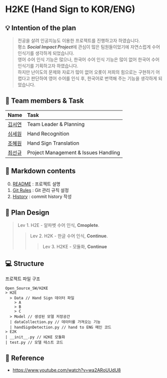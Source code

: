 # H2KE (Hand Sign to KOR/ENG)

## :bulb: Intention of the plan  
  
> 전공을 살려 인공지능도 이용한 프로젝트를 진행하고자 하였습니다.  
> 평소 ***Social Impact Project***에 관심이 많은 팀원들이었기에 자연스럽게 수어 인식기를 생각하게 되었습니다.  
> 영어 수어 인식 기능은 많으나, 한국어 수어 인식 기능은 많이 없어 한국어 수어 인식기를 기획하고자 하였습니다.  
> 하지만 난이도의 문제와 자료가 많이 없어 오롯이 저희의 힘으로는 구현하기 어렵다고 판단하여 영어 수어를 인식 후, 한국어로 번역해 주는 기능을 생각하게 되었습니다.

## :raising_hand: Team members & Task

|Name|Task|
|:---|:---|
|[김서연](https://github.com/kim-seoyeon-1018)|Team Leader & Planning|
|[심세원](https://github.com/ShimFFF)|Hand Recognition|
|[조혜원](https://github.com/One-HyeWon)|Hand Sign Translation|
|[최선규](https://github.com/luke0408)|Project Management & Issues Handling|

## :file_folder: Markdown contents
0. [README](./README.md) : 프로젝트 설명
1. [Git Rules](./Git_Rules.md) : Git 관리 규칙 설정
2. [History](./History.md) : commit history 작성

## :art: Plan Design

> Lev 1.
> H2E - 알파벳 수어 인식, **Cmoplete**.
>> Lev 2.
>> H2K - 한글 수어 인식, **Continue**.
>>> Lev 3.
>>> H2KE - 모듈화, **Continue**

## :computer: Structure
프로젝트 파일 구조
```
Open_Source_SW/H2KE
> H2E
  > Data // Hand Sign 데이터 파일
    > A
    > B
    > C
  > Model // 생성된 모델 저장공간
  | dataCollection.py // 데이터를 가져오는 기능
  | handSignDetection.py // hand to ENG 메인 코드 
> E2K
| __init__.py // H2KE 모듈화
| test.py // 모델 테스트 코드
```

## :closed_book: Reference
- https://www.youtube.com/watch?v=wa2ARoUUdU8